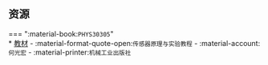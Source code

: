 ## 资源  
=== ":material-book:`PHYS30305`"  
    * [教材](https://api.mir6.com/api/lanzou?url=https://cqu-openlib.lanzout.com/ipH4L2opp7dc&down=true) - :material-format-quote-open:`传感器原理与实验教程` - :material-account:`何光宏` - :material-printer:`机械工业出版社`  